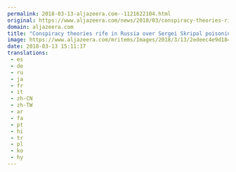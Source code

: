 ```yaml
---
permalink: 2018-03-13-aljazeera.com--1121622104.html
original: https://www.aljazeera.com/news/2018/03/conspiracy-theories-rife-russia-sergei-skripal-poisoning-180313080229802.html
domain: aljazeera.com
title: "Conspiracy theories rife in Russia over Sergei Skripal poisoning"
image: https://www.aljazeera.com/mritems/Images/2018/3/13/2edeec4e9d184851b5ce3a1868de32ae_18.jpg
date: 2018-03-13 15:11:17
translations: 
 - es
 - de
 - ru
 - ja
 - fr
 - it
 - zh-CN
 - zh-TW
 - ar
 - fa
 - pt
 - hi
 - tr
 - pl
 - ko
 - hy
---
```


